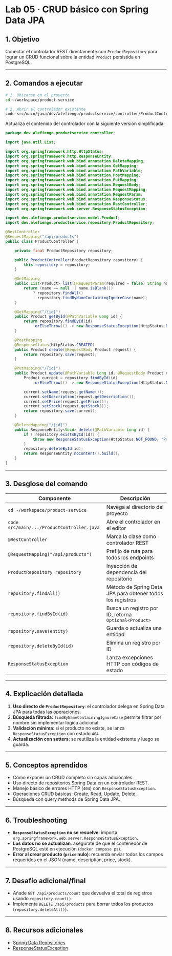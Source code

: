 # Lab 05 · CRUD básico con Spring Data JPA

## 1. Objetivo

Conectar el controlador REST directamente con `ProductRepository` para lograr un CRUD funcional sobre la entidad `Product` persistida en PostgreSQL.

---

## 2. Comandos a ejecutar

```bash
# 1. Ubicarse en el proyecto
cd ~/workspace/product-service

# 2. Abrir el controlador existente
code src/main/java/dev/alefiengo/productservice/controller/ProductController.java
```

Actualiza el contenido del controlador con la siguiente versión simplificada:

```java
package dev.alefiengo.productservice.controller;

import java.util.List;

import org.springframework.http.HttpStatus;
import org.springframework.http.ResponseEntity;
import org.springframework.web.bind.annotation.DeleteMapping;
import org.springframework.web.bind.annotation.GetMapping;
import org.springframework.web.bind.annotation.PathVariable;
import org.springframework.web.bind.annotation.PostMapping;
import org.springframework.web.bind.annotation.PutMapping;
import org.springframework.web.bind.annotation.RequestBody;
import org.springframework.web.bind.annotation.RequestMapping;
import org.springframework.web.bind.annotation.RequestParam;
import org.springframework.web.bind.annotation.ResponseStatus;
import org.springframework.web.bind.annotation.RestController;
import org.springframework.web.server.ResponseStatusException;

import dev.alefiengo.productservice.model.Product;
import dev.alefiengo.productservice.repository.ProductRepository;

@RestController
@RequestMapping("/api/products")
public class ProductController {

    private final ProductRepository repository;

    public ProductController(ProductRepository repository) {
        this.repository = repository;
    }

    @GetMapping
    public List<Product> list(@RequestParam(required = false) String name) {
        return (name == null || name.isBlank())
            ? repository.findAll()
            : repository.findByNameContainingIgnoreCase(name);
    }

    @GetMapping("/{id}")
    public Product getById(@PathVariable Long id) {
        return repository.findById(id)
            .orElseThrow(() -> new ResponseStatusException(HttpStatus.NOT_FOUND, "Producto no encontrado"));
    }

    @PostMapping
    @ResponseStatus(HttpStatus.CREATED)
    public Product create(@RequestBody Product request) {
        return repository.save(request);
    }

    @PutMapping("/{id}")
    public Product update(@PathVariable Long id, @RequestBody Product request) {
        Product current = repository.findById(id)
            .orElseThrow(() -> new ResponseStatusException(HttpStatus.NOT_FOUND, "Producto no encontrado"));

        current.setName(request.getName());
        current.setDescription(request.getDescription());
        current.setPrice(request.getPrice());
        current.setStock(request.getStock());
        return repository.save(current);
    }

    @DeleteMapping("/{id}")
    public ResponseEntity<Void> delete(@PathVariable Long id) {
        if (!repository.existsById(id)) {
            throw new ResponseStatusException(HttpStatus.NOT_FOUND, "Producto no encontrado");
        }
        repository.deleteById(id);
        return ResponseEntity.noContent().build();
    }
}
```

---

## 3. Desglose del comando

| Componente | Descripción |
|------------|-------------|
| `cd ~/workspace/product-service` | Navega al directorio del proyecto |
| `code src/main/.../ProductController.java` | Abre el controlador en el editor |
| `@RestController` | Marca la clase como controlador REST |
| `@RequestMapping("/api/products")` | Prefijo de ruta para todos los endpoints |
| `ProductRepository repository` | Inyección de dependencia del repositorio |
| `repository.findAll()` | Método de Spring Data JPA para obtener todos los registros |
| `repository.findById(id)` | Busca un registro por ID, retorna `Optional<Product>` |
| `repository.save(entity)` | Guarda o actualiza una entidad |
| `repository.deleteById(id)` | Elimina un registro por ID |
| `ResponseStatusException` | Lanza excepciones HTTP con códigos de estado |

---

## 4. Explicación detallada

1. **Uso directo de `ProductRepository`**: el controlador delega en Spring Data JPA para todas las operaciones.
2. **Búsqueda filtrada**: `findByNameContainingIgnoreCase` permite filtrar por nombre sin implementar lógica adicional.
3. **Validación mínima**: si el producto no existe, se lanza `ResponseStatusException` con estado `404`.
4. **Actualización con setters**: se reutiliza la entidad existente y luego se guarda.

---

## 5. Conceptos aprendidos

- Cómo exponer un CRUD completo sin capas adicionales.
- Uso directo de repositorios Spring Data en un controlador REST.
- Manejo básico de errores HTTP (`404`) con `ResponseStatusException`.
- Operaciones CRUD básicas: Create, Read, Update, Delete.
- Búsqueda con query methods de Spring Data JPA.

---

## 6. Troubleshooting

- **`ResponseStatusException` no se resuelve**: importa `org.springframework.web.server.ResponseStatusException`.
- **Los datos no se actualizan**: asegúrate de que el contenedor de PostgreSQL esté en ejecución (`docker compose ps`).
- **Error al crear producto (`price` nulo)**: recuerda enviar todos los campos requeridos en el JSON (name, description, price, stock).

---

## 7. Desafío adicional/final

- Añade `GET /api/products/count` que devuelva el total de registros usando `repository.count()`.
- Implementa `DELETE /api/products` para borrar todos los productos (`repository.deleteAll()`).

---

## 8. Recursos adicionales

- [Spring Data Repositories](https://docs.spring.io/spring-data/jpa/docs/current/reference/html/#jpa.repositories)
- [ResponseStatusException](https://docs.spring.io/spring-framework/docs/current/javadoc-api/org/springframework/web/server/ResponseStatusException.html)
